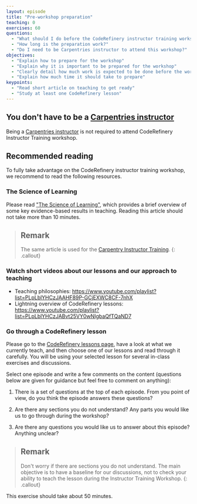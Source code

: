 ```yaml
---
layout: episode
title: "Pre-workshop preparation"
teaching: 0
exercises: 60
questions:
  - "What should I do before the CodeRefinery instructor training workshop?"
  - "How long is the preparation work?"
  - "Do I need to be Carpentries instructor to attend this workshop?"
objectives:
  - "Explain how to prepare for the workshop"
  - "Explain why it is important to be prepared for the workshop"
  - "Clearly detail how much work is expected to be done before the workshop"
  - "Explain how much time it should take to prepare"
keypoints:
  - "Read short article on teaching to get ready"
  - "Study at least one CodeRefinery lesson"
---
```


## You don't have to be a [Carpentries instructor](https://carpentries.org/instructors/)

Being a [Carpentries instructor](https://carpentries.org/instructors/) is not required to attend CodeRefinery Instructor Training workshop.


## Recommended reading

To fully take advantage on the CodeRefinery instructor training workshop, we
recommend to read the following resources.


### The Science of Learning

Please read ["The Science of Learning"](https://carpentries.github.io/instructor-training/files/papers/science-of-learning-2015.pdf), which provides a brief overview of some key evidence-based results in teaching. Reading this article should not take more than 10 minutes.

> ## Remark
> The same article is used for the  [Carpentry Instructor Training](https://carpentries.github.io/instructor-training).
{: .callout}


### Watch short videos about our lessons and our approach to teaching

- Teaching philosophies: <https://www.youtube.com/playlist?list=PLpLblYHCzJAAHF89P-GCjEXWC8CF-7nhX>
- Lightning overview of CodeRefinery lessons: <https://www.youtube.com/playlist?list=PLpLblYHCzJABvt25VY0wNIgbaQfTQaND7>


### Go through a CodeRefinery lesson

Please go to the [CodeRefinery lessons page](https://coderefinery.org/lessons/), have a look at what we currently teach, and then choose one of our lessons and read through it carefully. You will be using your selected lesson for several in-class exercises and discussions.

Select one episode and write a few comments on the content (questions below are given for guidance but feel free to comment on anything):

1. There is a set of questions at the top of each episode. From you point of view, do you think the episode answers these questions?

2. Are there any sections you do not understand? Any parts you would like us to go through during the workshop?

3. Are there any questions you would like us to answer about this episode? Anything unclear?

> ## Remark
> Don't worry if there are sections you do not understand. The main objective is to have a baseline for our discussions, not to check your ability to teach the lesson during the Instructor Training Workshop.
{: .callout}

This exercise should take about 50 minutes.
